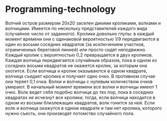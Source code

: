 # Programming-technology
Волчий остров размером 20х20 заселен дикими кроликами, волками и волчицами. Имеется по нескольку представителей каждого вида (случайное число от заданного). 
Кролики довольно глупы: в каждый момент времени они с одинаковой вероятностью 1/9 передвигаются в один из восьми соседних квадратов (за исключением участков,
ограниченных береговой линией) или просто сидят неподвижно. 
Каждый кролик с вероятностью 0,2 превращается в двух кроликов. 
Каждая волчица передвигается случайным образом, пока в одном из соседних восьми квадратов не окажется кролик, за которым она охотится. 
Если волчица и кролик оказываются в одном квадрате, волчица съедает кролика и получает одно очко. 
В противном случае она теряет 0,1 очка. Волки и волчицы с нулевым количеством очков умирают.
В начальный момент времени все волки и волчицы имеют 1 очко.
Волк ведет себя подобно волчице до тех пор, пока в соседних квадратах не исчезнут все кролики;
тогда, если волчица находится в одном из восьми близлежащих квадратов, волк гонится за ней.
Если волк и волчица окажутся в одном квадрате и там нет кролика, которого нужно съесть, они производят потомство случайного пола.
